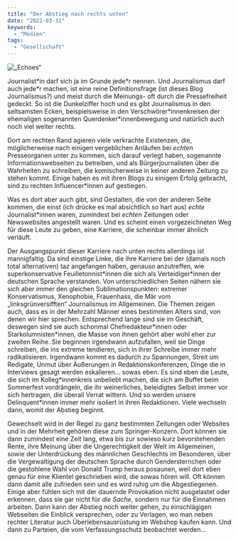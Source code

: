 ```yaml
---
title: "Der Abstieg nach rechts unten"
date: "2022-03-31"
keywords:
  - "Medien"
tags:
  - "Gesellschaft"
---
```


![„Echoes“](/images/echoes.gif)

Journalist\*in darf sich ja im Grunde jede\*r nennen. Und Journalismus darf auch jede\*r machen, ist eine reine Definitionsfrage (ist dieses Blog Journalismus?) und meist durch die Meinungs- oft durch die Pressefreiheit gedeckt. So ist die Dunkelziffer hoch und es gibt Journalismus in den seltsamsten Ecken, beispielsweise in den Verschwörer\*innenkreisen der ehemaligen sogenannten Querdenker\*innenbewegung und natürlich auch noch viel weiter rechts.

Dort am rechten Rand agieren viele verkrachte Existenzen, die, möglicherweise nach einigen vergeblichen Anläufen bei _echten_ Presseorganen unter zu kommen, sich darauf verlegt haben, sogenannte Informationswebseiten zu betreiben, und als Bürgerjournalisten über die Wahrheiten zu schreiben, die komischerweise in keiner anderen Zeitung zu stehen kommt. Einige haben es mit ihren Blogs zu einigem Erfolg gebracht, sind zu rechten Influencer\*innen auf gestiegen.

Was es dort aber auch gibt, sind Gestalten, die von der anderen Seite kommen, die einst (ich drücke es mal absichtlich so hart aus) _echte_ Journalist\*innen waren, zumindest bei _echten_ Zeitungen oder Newswebsites angestellt waren. Und es scheint einen vorgezeichneten Weg für diese Leute zu geben, eine Karriere, die scheinbar immer ähnlich verläuft.

Der Ausgangspunkt dieser Karriere nach unten rechts allerdings ist mannigfaltig. Da sind einstige Linke, die ihre Karriere bei der (damals noch total alternativen) taz angefangen haben, genauso anzutreffen, wie superkonservative Feuilletonnist\*innen die sich als Verteidiger\*innen der deutschen Sprache verstanden. Von unterschiedlichen Seiten nähern sie sich aber immer den gleichen Sublimationspunkten: extremer Konservatismus, Xenophobie, Frauenhass, die Mär vom „linksgrünversifften“ Journalismus im Allgemeinen. Die Themen zeigen auch, dass es in der Mehrzahl Männer eines bestimmten Alters sind, von denen wir hier sprechen. Entsprechend lange sind sie im Geschäft, deswegen sind sie auch schonmal Chefredakteur\*innen oder Starkolumnisten\*innen, die Masse von ihnen gehört aber wohl eher zur zweiten Reihe. Sie beginnen irgendwann aufzufallen, weil sie Dinge schreiben, die ins extreme tendieren, sich in ihrer Schreibe immer mehr radikalisieren. Irgendwann kommt es dadurch zu Spannungen, Streit um Redigate, Unmut über Äußerungen in Redaktionskonferenzen, Dinge die in Interviews gesagt werden eskalieren… sowas eben. Es sind eben die Leute, die sich im Kolleg\*innenkreis unbeliebt machen, die sich am Buffet beim Sommerfest vordrängeln, die ihr weinerliches, beleidigtes Selbst immer vor sich hertragen, die überall Verrat wittern. Und so werden unsere Delinquent\*innen immer mehr isoliert in ihren Redaktionen. Viele wechseln dann, womit der Abstieg beginnt.

Gewechselt wird in der Regel zu ganz bestimmten Zeitungen oder Websites und in der Mehrheit gehören diese zum Springer-Konzern. Dort können sie dann zumindest eine Zeit lang, etwa bis zur sowieso kurz bevorstehenden Rente, ihre Meinung über die Ungerechtigkeit der Welt im Allgemeinen, sowie der Unterdrückung des männlichen Geschlechts im Besonderen, über die Vergewaltigung der deutschen Sprache durch Gendersternchen oder die gestohlene Wahl von Donald Trump heraus posaunen, weil dort eben genau für eine Klientel geschrieben wird, die sowas hören will. Oft können dann damit alle zufrieden sein und es wird ruhig um die Abgestiegenen. Einige aber fühlen sich mit der dauernde Provokation nicht ausgelastet oder erkennen, dass sie gar nicht für _die Sache_, sondern nur für die Einnahmen arbeiten. Dann kann der Abstieg noch weiter gehen, zu einschlägigen Webseiten die Einblick versprechen, oder zu Verlagen, wo man neben rechter Literatur auch Überlebensausrüstung im Webshop kaufen kann. Und dann zu Parteien, die vom Verfassungsschutz beobachtet werden…
